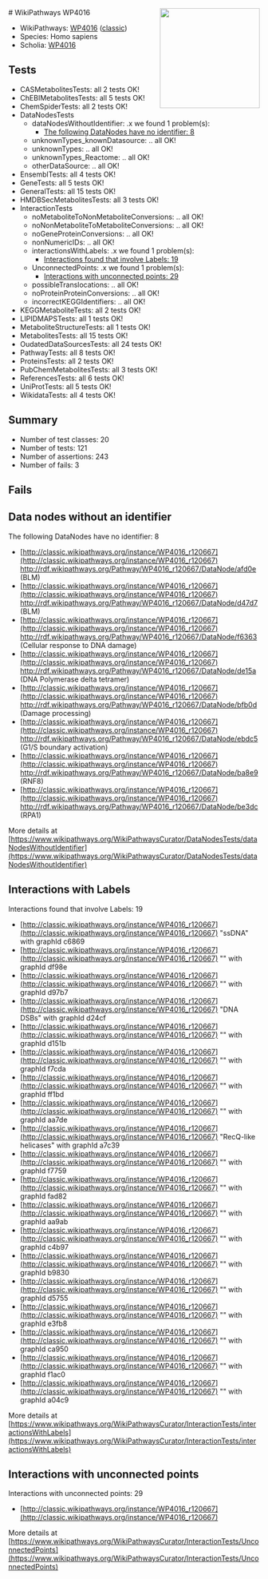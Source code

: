 <img style="float: right; width: 200px" src="https://upload.wikimedia.org/wikipedia/commons/thumb/8/83/Wplogo_with_text_500.png/640px-Wplogo_with_text_500.png" />
# WikiPathways WP4016

* WikiPathways: [WP4016](https://wikipathways.org/pathways/WP4016) ([classic](https://classic.wikipathways.org/instance/WP4016))
* Species: Homo sapiens
* Scholia: [WP4016](https://scholia.toolforge.org/wikipathways/WP4016)
## Tests
* CASMetabolitesTests: all 2 tests OK!
* ChEBIMetabolitesTests: all 5 tests OK!
* ChemSpiderTests: all 2 tests OK!
* DataNodesTests
    * dataNodesWithoutIdentifier: .x we found 1 problem(s):
        * [The following DataNodes have no identifier: 8](#d2d32fa7)
    * unknownTypes_knownDatasource: .. all OK!
    * unknownTypes: .. all OK!
    * unknownTypes_Reactome: .. all OK!
    * otherDataSource: .. all OK!
* EnsemblTests: all 4 tests OK!
* GeneTests: all 5 tests OK!
* GeneralTests: all 15 tests OK!
* HMDBSecMetabolitesTests: all 3 tests OK!
* InteractionTests
    * noMetaboliteToNonMetaboliteConversions: .. all OK!
    * noNonMetaboliteToMetaboliteConversions: .. all OK!
    * noGeneProteinConversions: .. all OK!
    * nonNumericIDs: .. all OK!
    * interactionsWithLabels: .x we found 1 problem(s):
        * [Interactions found that involve Labels: 19](#fe97a8c1)
    * UnconnectedPoints: .x we found 1 problem(s):
        * [Interactions with unconnected points: 29](#7f1d409f)
    * possibleTranslocations: .. all OK!
    * noProteinProteinConversions: .. all OK!
    * incorrectKEGGIdentifiers: .. all OK!
* KEGGMetaboliteTests: all 2 tests OK!
* LIPIDMAPSTests: all 1 tests OK!
* MetaboliteStructureTests: all 1 tests OK!
* MetabolitesTests: all 15 tests OK!
* OudatedDataSourcesTests: all 24 tests OK!
* PathwayTests: all 8 tests OK!
* ProteinsTests: all 2 tests OK!
* PubChemMetabolitesTests: all 3 tests OK!
* ReferencesTests: all 6 tests OK!
* UniProtTests: all 5 tests OK!
* WikidataTests: all 4 tests OK!


## Summary

* Number of test classes: 20
* Number of tests: 121
* Number of assertions: 243
* Number of fails: 3

## Fails

<a name="d2d32fa7" />

## Data nodes without an identifier

The following DataNodes have no identifier: 8

* [http://classic.wikipathways.org/instance/WP4016_r120667](http://classic.wikipathways.org/instance/WP4016_r120667) http://rdf.wikipathways.org/Pathway/WP4016_r120667/DataNode/afd0e (BLM)
* [http://classic.wikipathways.org/instance/WP4016_r120667](http://classic.wikipathways.org/instance/WP4016_r120667) http://rdf.wikipathways.org/Pathway/WP4016_r120667/DataNode/d47d7 (BLM)
* [http://classic.wikipathways.org/instance/WP4016_r120667](http://classic.wikipathways.org/instance/WP4016_r120667) http://rdf.wikipathways.org/Pathway/WP4016_r120667/DataNode/f6363 (Cellular response
to DNA damage)
* [http://classic.wikipathways.org/instance/WP4016_r120667](http://classic.wikipathways.org/instance/WP4016_r120667) http://rdf.wikipathways.org/Pathway/WP4016_r120667/DataNode/de15a (DNA Polymerase
delta tetramer)
* [http://classic.wikipathways.org/instance/WP4016_r120667](http://classic.wikipathways.org/instance/WP4016_r120667) http://rdf.wikipathways.org/Pathway/WP4016_r120667/DataNode/bfb0d (Damage processing)
* [http://classic.wikipathways.org/instance/WP4016_r120667](http://classic.wikipathways.org/instance/WP4016_r120667) http://rdf.wikipathways.org/Pathway/WP4016_r120667/DataNode/ebdc5 (G1/S boundary activation)
* [http://classic.wikipathways.org/instance/WP4016_r120667](http://classic.wikipathways.org/instance/WP4016_r120667) http://rdf.wikipathways.org/Pathway/WP4016_r120667/DataNode/ba8e9 (RNF8)
* [http://classic.wikipathways.org/instance/WP4016_r120667](http://classic.wikipathways.org/instance/WP4016_r120667) http://rdf.wikipathways.org/Pathway/WP4016_r120667/DataNode/be3dc (RPA1)


More details at [https://www.wikipathways.org/WikiPathwaysCurator/DataNodesTests/dataNodesWithoutIdentifier](https://www.wikipathways.org/WikiPathwaysCurator/DataNodesTests/dataNodesWithoutIdentifier)

<a name="fe97a8c1" />

## Interactions with Labels

Interactions found that involve Labels: 19

* [http://classic.wikipathways.org/instance/WP4016_r120667](http://classic.wikipathways.org/instance/WP4016_r120667) "ssDNA" with graphId c6869
* [http://classic.wikipathways.org/instance/WP4016_r120667](http://classic.wikipathways.org/instance/WP4016_r120667) "" with graphId df98e
* [http://classic.wikipathways.org/instance/WP4016_r120667](http://classic.wikipathways.org/instance/WP4016_r120667) "" with graphId d97b7
* [http://classic.wikipathways.org/instance/WP4016_r120667](http://classic.wikipathways.org/instance/WP4016_r120667) "DNA DSBs" with graphId d24cf
* [http://classic.wikipathways.org/instance/WP4016_r120667](http://classic.wikipathways.org/instance/WP4016_r120667) "" with graphId d151b
* [http://classic.wikipathways.org/instance/WP4016_r120667](http://classic.wikipathways.org/instance/WP4016_r120667) "" with graphId f7cda
* [http://classic.wikipathways.org/instance/WP4016_r120667](http://classic.wikipathways.org/instance/WP4016_r120667) "" with graphId ff1bd
* [http://classic.wikipathways.org/instance/WP4016_r120667](http://classic.wikipathways.org/instance/WP4016_r120667) "" with graphId aa7de
* [http://classic.wikipathways.org/instance/WP4016_r120667](http://classic.wikipathways.org/instance/WP4016_r120667) "RecQ-like helicases" with graphId a7c39
* [http://classic.wikipathways.org/instance/WP4016_r120667](http://classic.wikipathways.org/instance/WP4016_r120667) "" with graphId f7759
* [http://classic.wikipathways.org/instance/WP4016_r120667](http://classic.wikipathways.org/instance/WP4016_r120667) "" with graphId fad82
* [http://classic.wikipathways.org/instance/WP4016_r120667](http://classic.wikipathways.org/instance/WP4016_r120667) "" with graphId aa9ab
* [http://classic.wikipathways.org/instance/WP4016_r120667](http://classic.wikipathways.org/instance/WP4016_r120667) "" with graphId c4b97
* [http://classic.wikipathways.org/instance/WP4016_r120667](http://classic.wikipathways.org/instance/WP4016_r120667) "" with graphId b9830
* [http://classic.wikipathways.org/instance/WP4016_r120667](http://classic.wikipathways.org/instance/WP4016_r120667) "" with graphId d5755
* [http://classic.wikipathways.org/instance/WP4016_r120667](http://classic.wikipathways.org/instance/WP4016_r120667) "" with graphId e3fb8
* [http://classic.wikipathways.org/instance/WP4016_r120667](http://classic.wikipathways.org/instance/WP4016_r120667) "" with graphId ca950
* [http://classic.wikipathways.org/instance/WP4016_r120667](http://classic.wikipathways.org/instance/WP4016_r120667) "" with graphId f1ac0
* [http://classic.wikipathways.org/instance/WP4016_r120667](http://classic.wikipathways.org/instance/WP4016_r120667) "" with graphId a04c9


More details at [https://www.wikipathways.org/WikiPathwaysCurator/InteractionTests/interactionsWithLabels](https://www.wikipathways.org/WikiPathwaysCurator/InteractionTests/interactionsWithLabels)

<a name="7f1d409f" />

## Interactions with unconnected points

Interactions with unconnected points: 29

* [http://classic.wikipathways.org/instance/WP4016_r120667](http://classic.wikipathways.org/instance/WP4016_r120667)


More details at [https://www.wikipathways.org/WikiPathwaysCurator/InteractionTests/UnconnectedPoints](https://www.wikipathways.org/WikiPathwaysCurator/InteractionTests/UnconnectedPoints)

